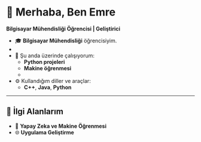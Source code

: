 # 👋 Merhaba, Ben Emre

**Bilgisayar Mühendisliği Öğrencisi | Geliştirici**

- 🎓 **Bilgisayar Mühendisliği** öğrencisiyim.
- 
- 🌱 Şu anda üzerinde çalışıyorum:  
  - **Python projeleri**  
  - **Makine öğrenmesi**
  - 
- ⚙️ Kullandığım diller ve araçlar:  
  - **C++**, **Java**, **Python**

---

## 🌟 İlgi Alanlarım

- 🧠 **Yapay Zeka ve Makine Öğrenmesi**  
- 🌐 **Uygulama Geliştirme**  
